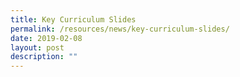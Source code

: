 ```yaml
---
title: Key Curriculum Slides
permalink: /resources/news/key-curriculum-slides/
date: 2019-02-08
layout: post
description: ""
---
```

